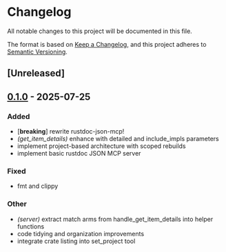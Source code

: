 # Changelog

All notable changes to this project will be documented in this file.

The format is based on [Keep a Changelog](https://keepachangelog.com/en/1.0.0/),
and this project adheres to [Semantic Versioning](https://semver.org/spec/v2.0.0.html).

## [Unreleased]

## [0.1.0](https://github.com/jbr/rustdoc-mcp/releases/tag/v0.1.0) - 2025-07-25

### Added

- [**breaking**] rewrite rustdoc-json-mcp!
- *(get_item_details)* enhance with detailed and include_impls parameters
- implement project-based architecture with scoped rebuilds
- implement basic rustdoc JSON MCP server

### Fixed

- fmt and clippy

### Other

- *(server)* extract match arms from handle_get_item_details into helper functions
- code tidying and organization improvements
- integrate crate listing into set_project tool
